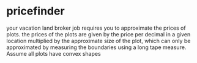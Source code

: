 # pricefinder
your vacation land broker job requires you to approximate the prices of plots. 
the prices of the plots are given by the price per decimal in a given location
multiplied by the approximate size of the plot, which can only be approximated by
measuring the boundaries using a long tape measure. Assume all plots have convex shapes

